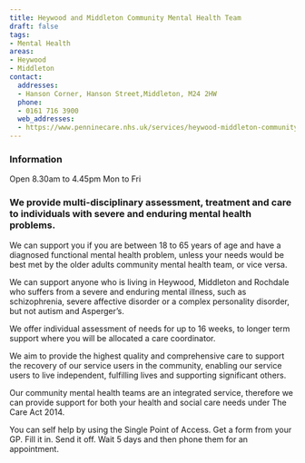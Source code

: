 ```yaml
---
title: Heywood and Middleton Community Mental Health Team
draft: false
tags:
- Mental Health
areas:
- Heywood
- Middleton
contact:
  addresses:
  - Hanson Corner, Hanson Street,Middleton, M24 2HW
  phone:
  - 0161 716 3900
  web_addresses:
  - https://www.penninecare.nhs.uk/services/heywood-middleton-community-mental-health-team
---
```


### Information   
Open 8.30am to 4.45pm Mon to Fri   

### We provide multi-disciplinary assessment, treatment and care to individuals with severe and enduring mental health problems.  

We can support you if you are between 18 to 65 years of age and have a diagnosed functional mental health problem, unless your needs would be best met by the older adults community mental health team, or vice versa.   

We can support anyone who is living in Heywood, Middleton and Rochdale who suffers from a severe and enduring mental illness, such as schizophrenia, severe affective disorder or a complex personality disorder, but not autism and Asperger’s.   

We offer individual assessment of needs for up to 16 weeks, to longer term support where you will be allocated a care coordinator.   

We aim to provide the highest quality and comprehensive care to support the recovery of our service users in the community, enabling our service users to live independent, fulfilling lives and supporting significant others.   

Our community mental health teams are an integrated service, therefore we can provide support for both your health and social care needs under The Care Act 2014.   

You can self help by using the Single Point of Access. Get a form from your GP.  Fill it in. Send it off.  Wait 5 days and then phone them for an appointment.   
